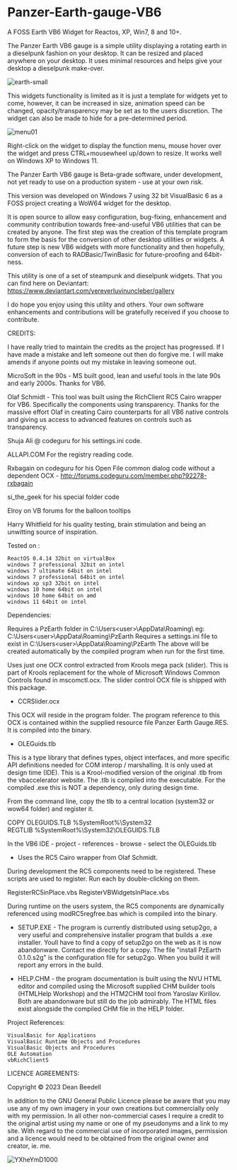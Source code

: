 # Panzer-Earth-gauge-VB6
 A FOSS Earth VB6 Widget for Reactos, XP, Win7, 8 and 10+.
 
The Panzer Earth VB6 gauge is a simple utility displaying a rotating earth in a
dieselpunk fashion on your desktop. It can be resized and placed anywhere on 
your desktop. It uses minimal resources and helps give your desktop a 
dieselpunk make-over. 

![earth-small](https://github.com/yereverluvinunclebert/Panzer-Earth-gauge-VB6/assets/2788342/519b21a2-9904-4204-8f96-377d54d74f21)

This widgets functionality is limited as it is just a template for widgets yet
to come, however, it can be increased in size, animation speed can be changed, 
opacity/transparency may be set as to the users discretion. The widget can 
also be made to hide for a pre-determined period.

![menu01](https://github.com/yereverluvinunclebert/Panzer-Earth-gauge-VB6/assets/2788342/47d3a391-ae43-4d63-9633-4fb28e5eae72)

Right-click on the widget to display the function menu, mouse hover over the 
widget and press CTRL+mousewheel up/down to resize. It works well on Windows XP 
to Windows 11.

The Panzer Earth VB6 gauge is Beta-grade software, under development, not yet 
ready to use on a production system - use at your own risk.

This version was developed on Windows 7 using 32 bit VisualBasic 6 as a FOSS 
project creating a WoW64 widget for the desktop. 

It is open source to allow easy configuration, bug-fixing, enhancement and 
community contribution towards free-and-useful VB6 utilities that can be created
by anyone. The first step was the creation of this template program to form the 
basis for the conversion of other desktop utilities or widgets. A future step 
is new VB6 widgets with more functionality and then hopefully, conversion of 
each to RADBasic/TwinBasic for future-proofing and 64bit-ness. 

This utility is one of a set of steampunk and dieselpunk widgets. That you can 
find here on Deviantart: https://www.deviantart.com/yereverluvinuncleber/gallery

I do hope you enjoy using this utility and others. Your own software 
enhancements and contributions will be gratefully received if you choose to 
contribute.

CREDITS:

I have really tried to maintain the credits as the project has progressed. If I 
have made a mistake and left someone out then do forgive me. I will make amends 
if anyone points out my mistake in leaving someone out.

MicroSoft in the 90s - MS built good, lean and useful tools in the late 90s and 
early 2000s. Thanks for VB6.

Olaf Schmidt    - This tool was built using the RichClient RC5 Cairo wrapper for 
VB6. Specifically the components using transparency. Thanks for the massive 
effort Olaf in creating Cairo counterparts for all VB6 native controls and 
giving us access to advanced features on controls such as transparency.

Shuja Ali @ codeguru for his settings.ini code.

ALLAPI.COM        For the registry reading code.

Rxbagain on codeguru for his Open File common dialog code without a dependent 
OCX - http://forums.codeguru.com/member.php?92278-rxbagain

si_the_geek       for his special folder code

Elroy on VB forums for the balloon tooltips

Harry Whitfield for his quality testing, brain stimulation and being an 
unwitting source of inspiration.

Tested on :

	ReactOS 0.4.14 32bit on virtualBox  
	windows 7 professional 32bit on intel  
	windows 7 ultimate 64bit on intel  
	windows 7 professional 64bit on intel  
	windows xp sp3 32bit on intel   
	windows 10 home 64bit on intel  
	windows 10 home 64bit on amd  
	windows 11 64bit on intel   

Dependencies:

Requires a PzEarth folder in C:\Users\<user>\AppData\Roaming\ 
eg: C:\Users\<user>\AppData\Roaming\PzEarth
Requires a settings.ini file to exist in C:\Users\<user>\AppData\Roaming\PzEarth
The above will be created automatically by the compiled program when run for the 
first time.

Uses just one OCX control extracted from Krools mega pack (slider). This is part 
of Krools replacement for the whole of Microsoft Windows Common Controls found 
in mscomctl.ocx. The slider control OCX file is shipped with this package.

* CCRSlider.ocx

This OCX will reside in the program folder. The program reference to this OCX is 
contained within the supplied resource file Panzer Earth Gauge.RES. It is 
compiled into the binary.

* OLEGuids.tlb

This is a type library that defines types, object interfaces, and more specific 
API definitions needed for COM interop / marshalling. It is only used at design 
time (IDE). This is a Krool-modified version of the original .tlb from the 
vbaccelerator website. The .tlb is compiled into the executable.
For the compiled .exe this is NOT a dependency, only during design time.

From the command line, copy the tlb to a central location (system32 or wow64 
folder) and register it.

COPY OLEGUIDS.TLB %SystemRoot%\System32\
REGTLIB %SystemRoot%\System32\OLEGUIDS.TLB

In the VB6 IDE - project - references - browse - select the OLEGuids.tlb

* Uses the RC5 Cairo wrapper from Olaf Schmidt.

During development the RC5 components need to be registered. These scripts are 
used to register. Run each by double-clicking on them.

RegisterRC5inPlace.vbs
RegisterVBWidgetsInPlace.vbs

During runtime on the users system, the RC5 components are dynamically 
referenced using modRC5regfree.bas which is compiled into the binary.

* SETUP.EXE - The program is currently distributed using setup2go, a very useful 
and comprehensive installer program that builds a .exe installer. Youll have to 
find a copy of setup2go on the web as it is now abandonware. Contact me
directly for a copy. The file "install PzEarth 0.1.0.s2g" is the configuration 
file for setup2go. When you build it will report any errors in the build.

* HELP.CHM - the program documentation is built using the NVU HTML editor and 
compiled using the Microsoft supplied CHM builder tools (HTMLHelp Workshop) and 
the HTM2CHM tool from Yaroslav Kirillov. Both are abandonware but still do
the job admirably. The HTML files exist alongside the compiled CHM file in the 
HELP folder.

 Project References:

	VisualBasic for Applications  
	VisualBasic Runtime Objects and Procedures  
	VisualBasic Objects and Procedures  
	OLE Automation  
	vbRichClient5  


LICENCE AGREEMENTS:

Copyright © 2023 Dean Beedell

In addition to the GNU General Public Licence please be aware that you may use 
any of my own imagery in your own creations but commercially only with my 
permission. In all other non-commercial cases I require a credit to the 
original artist using my name or one of my pseudonyms and a link to my site. 
With regard to the commercial use of incorporated images, permission and a 
licence would need to be obtained from the original owner and creator, ie. me.

![YXheYmD1000](https://github.com/yereverluvinunclebert/Panzer-Earth-gauge-VB6/assets/2788342/8f3a1675-fa56-4532-88f0-743a711d3563)
